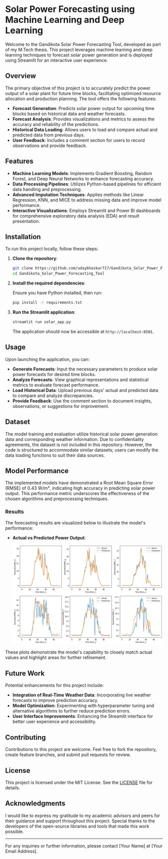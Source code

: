 # Solar Power Forecasting using Machine Learning and Deep Learning

Welcome to the Gandikota Solar Power Forecasting Tool, developed as part of my M.Tech thesis. This project leverages machine learning and deep learning techniques to forecast solar power generation and is deployed using Streamlit for an interactive user experience.

## Overview

The primary objective of this project is to accurately predict the power output of a solar plant for future time blocks, facilitating optimized resource allocation and production planning. The tool offers the following features:

- **Forecast Generation**: Predicts solar power output for upcoming time blocks based on historical data and weather forecasts.
- **Forecast Analysis**: Provides visualizations and metrics to assess the accuracy and reliability of the predictions.
- **Historical Data Loading**: Allows users to load and compare actual and predicted data from previous days.
- **User Feedback**: Includes a comment section for users to record observations and provide feedback.

## Features

- **Machine Learning Models**: Implements Gradient Boosting, Random Forest, and Deep Neural Networks to enhance forecasting accuracy.
- **Data Processing Pipelines**: Utilizes Python-based pipelines for efficient data handling and preprocessing.
- **Advanced Imputation Techniques**: Applies methods like Linear Regression, KNN, and MICE to address missing data and improve model performance.
- **Interactive Visualizations**: Employs Streamlit and Power BI dashboards for comprehensive exploratory data analysis (EDA) and result presentation.

## Installation

To run this project locally, follow these steps:

1. **Clone the repository**:

   ```bash
   git clone https://github.com/udaybhaskar717/Gandikota_Solar_Power_Forecasting_Tool.git
   cd Gandikota_Solar_Power_Forecasting_Tool
   ```

2. **Install the required dependencies**:

   Ensure you have Python installed, then run:

   ```bash
   pip install -r requirements.txt
   ```

3. **Run the Streamlit application**:

   ```bash
   streamlit run solar_app.py
   ```

   The application should now be accessible at `http://localhost:8501`.

## Usage

Upon launching the application, you can:

- **Generate Forecasts**: Input the necessary parameters to produce solar power forecasts for desired time blocks.
- **Analyze Forecasts**: View graphical representations and statistical metrics to evaluate forecast performance.
- **Load Historical Data**: Upload previous days' actual and predicted data to compare and analyze discrepancies.
- **Provide Feedback**: Use the comment section to document insights, observations, or suggestions for improvement.

## Dataset

The model training and evaluation utilize historical solar power generation data and corresponding weather information. Due to confidentiality agreements, the dataset is not included in this repository. However, the code is structured to accommodate similar datasets; users can modify the data loading functions to suit their data sources.

## Model Performance

The implemented models have demonstrated a Root Mean Square Error (RMSE) of 0.43 W/m², indicating high accuracy in predicting solar power output. This performance metric underscores the effectiveness of the chosen algorithms and preprocessing techniques.

### Results

The forecasting results are visualized below to illustrate the model's performance:

- **Actual vs Predicted Power Output**:

  ![Actual vs Predicted](actual_vs_predicted.png)

These plots demonstrate the model's capability to closely match actual values and highlight areas for further refinement.

## Future Work

Potential enhancements for this project include:

- **Integration of Real-Time Weather Data**: Incorporating live weather forecasts to improve prediction accuracy.
- **Model Optimization**: Experimenting with hyperparameter tuning and alternative algorithms to further reduce prediction errors.
- **User Interface Improvements**: Enhancing the Streamlit interface for better user experience and accessibility.

## Contributing

Contributions to this project are welcome. Feel free to fork the repository, create feature branches, and submit pull requests for review.

## License

This project is licensed under the MIT License. See the [LICENSE](LICENSE) file for details.

## Acknowledgments

I would like to express my gratitude to my academic advisors and peers for their guidance and support throughout this project. Special thanks to the developers of the open-source libraries and tools that made this work possible.

---

For any inquiries or further information, please contact [Your Name] at [Your Email Address].
